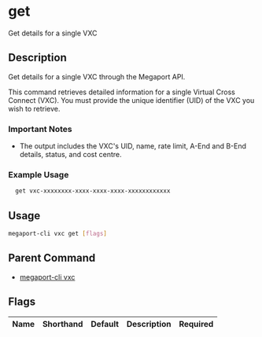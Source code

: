# get

Get details for a single VXC

## Description

Get details for a single VXC through the Megaport API.

This command retrieves detailed information for a single Virtual Cross Connect (VXC). You must provide the unique identifier (UID) of the VXC you wish to retrieve.

### Important Notes
  - The output includes the VXC's UID, name, rate limit, A-End and B-End details, status, and cost centre.

### Example Usage

```sh
  get vxc-xxxxxxxx-xxxx-xxxx-xxxx-xxxxxxxxxxxx
```


## Usage

```sh
megaport-cli vxc get [flags]
```



## Parent Command

* [megaport-cli vxc](megaport-cli_vxc.md)




## Flags

| Name | Shorthand | Default | Description | Required |
|------|-----------|---------|-------------|----------|




